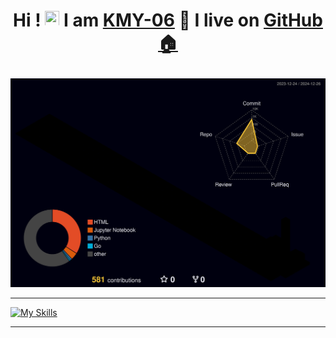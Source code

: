 <h1 align="center"> <!-- Can change to "left" or "right" -->

  Hi ! <img src="https://media.giphy.com/media/hvRJCLFzcasrR4ia7z/giphy.gif" width="23" height="25"> I am <a href="http://kmy.software">KMY-06</a> 🌱 I live on <a href="https://github.com" title="GitHub"> GitHub 🏠 </a>

</h1> 
 
   
          


![](./profile-3d-contrib/profile-night-rainbow.svg)

<!-- This is the link for the 3D thing (open in chrome for google translate):    https://h-owo-ld.tistory.com/264   -->

<!-- 
When you click 'run workflow' if it shows E.g 'remote: Permission to kmy-06/kmy-06.git denied to github-actions[bot].' :
1. Go to your repository and open the 'settings' located after 'insights'.
2. Then go to 'Actions' > 'General'.
3. Under Workflow Permissions, check 'Read and write permissions', and save to run again.
-->





-------

[![My Skills](https://skillicons.dev/icons?i=apple,md,obsidian,latex,vue,nodejs,aws,cloudflare,php,mysql,flask,vscode,githubactions,github,git,swift,html,css,js,ts,c,cpp,go,fastapi,arduino,raspberrypi,unity,python,matlab,pytorch)](https://skillicons.dev)

<!--
Add this between 'pytorch' and ')' for light mode icons :P ->    &theme=light
-->
------

